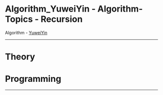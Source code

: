 # Algorithm_YuweiYin - Algorithm-Topics - Recursion

Algorithm - [YuweiYin](https://github.com/YuweiYin)

---

# Theory


# Programming


---

